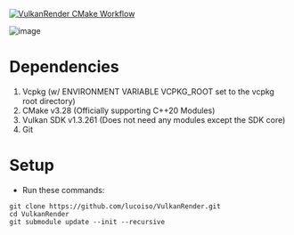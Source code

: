 [![VulkanRender CMake Workflow](https://github.com/lucoiso/VulkanRender/actions/workflows/windows-x64-cmake-release.yml/badge.svg)](https://github.com/lucoiso/VulkanRender/actions/workflows/windows-x64-cmake-release.yml)

![image](https://github.com/lucoiso/VulkanRender/assets/77353979/cee86fe8-dfe2-4561-b378-1ba3925a7ce4)

# Dependencies

1.  Vcpkg (w/ ENVIRONMENT VARIABLE VCPKG_ROOT set to the vcpkg root directory)
2.  CMake v3.28 (Officially supporting C++20 Modules)
3.  Vulkan SDK v1.3.261 (Does not need any modules except the SDK core)
4.  Git

# Setup

-  Run these commands:

```
git clone https://github.com/lucoiso/VulkanRender.git
cd VulkanRender
git submodule update --init --recursive
```
